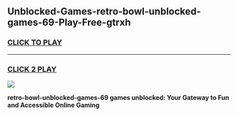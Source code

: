 
## Unblocked-Games-retro-bowl-unblocked-games-69-Play-Free-gtrxh
<h3>
<a href="https://premium76.site?title=retro-bowl-unblocked-games-69&ref=10A">CLICK TO PLAY</a></h3>
<hr>

<h3>
<a href="https://premium76.site?title=retro-bowl-unblocked-games-69&ref=10A">CLICK 2 PLAY</a>
  
</h3>

<a href="https://premium76.site?title=retro-bowl-unblocked-games-69&ref=10A"><img src="https://clearcache.store/games.png"></a>


**retro-bowl-unblocked-games-69 games unblocked: Your Gateway to Fun and Accessible Online Gaming**

